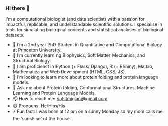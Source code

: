 ### Hi there 👋

I'm a computational biologist (and data scientist) with a passion for impactful, replicable, and understandable scientific solutions. I specialise in tools for simulating biological concepts and statistical analyses of biological datasets.

- 🔭 I’m a 2nd year PhD Student in Quantitative and Computational Biology at Princeton University.
- 🌱 I’m currently learning Biophysics, Soft Matter Mechanics, and Structural Biology.
- :notebook: I am proficienct in Python (+ Flask/ Django), R (+ RShiny), Matlab, Mathematica and Web Development (HTML, CSS, JS).
- 🤔 I’m looking to learn more about protein folding and protein language models.
- 💬 Ask me about Protein folding, Conformational Structures, Machine Learning and Protein Language Models.
- 📫 How to reach me: sohitmiglani@gmail.com
- 😄 Pronouns: He/Him/His
- ⚡ Fun fact: I was born at 12 pm on a sunny Monday so my mom calls me the 'sunshine' of the house.
